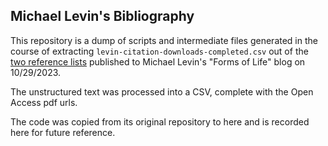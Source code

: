 ## Michael Levin's Bibliography

This repository is a dump of scripts and intermediate files generated in the course of extracting `levin-citation-downloads-completed.csv` out of the [two reference lists](http://thoughtforms.life/?action=user_content_redirect&uuid=72c2429bf365351d6ec9e5625a2b4402495f20f23fcbc39bfbfb289e630d85fd&blog_id=221493150&post_id=1547&user_id=218806440&subs_id=498388240&signature=744b696b3c4a312453e68df2eb9c8928&email_name=new-post) published to Michael Levin's "Forms of Life" blog on 10/29/2023. 

The unstructured text was processed into a CSV, complete with the Open Access pdf urls. 

The code was copied from its original repository to here and is recorded here for future reference.
